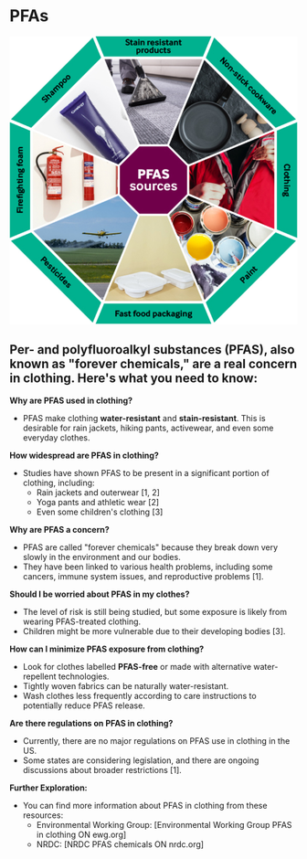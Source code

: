 # PFAs

![PFAs](static/PFAs.jpg)

## Per- and polyfluoroalkyl substances (PFAS), also known as "forever chemicals," are a real concern in clothing. Here's what you need to know:

**Why are PFAS used in clothing?**

* PFAS make clothing **water-resistant** and **stain-resistant**. This is desirable for rain jackets, hiking pants, activewear, and even some everyday clothes.

**How widespread are PFAS in clothing?**

* Studies have shown PFAS to be present in a significant portion of clothing, including:
  * Rain jackets and outerwear [1, 2]
  * Yoga pants and athletic wear [2]
  * Even some children's clothing [3]

**Why are PFAS a concern?**

* PFAS are called "forever chemicals" because they break down very slowly in the environment and our bodies.
* They have been linked to various health problems, including some cancers, immune system issues, and reproductive problems [1].

**Should I be worried about PFAS in my clothes?**

* The level of risk is still being studied, but some exposure is likely from wearing PFAS-treated clothing.
* Children might be more vulnerable due to their developing bodies [3].

**How can I minimize PFAS exposure from clothing?**

* Look for clothes labelled **PFAS-free** or made with alternative water-repellent technologies.
* Tightly woven fabrics can be naturally water-resistant.
* Wash clothes less frequently according to care instructions to potentially reduce PFAS release.

**Are there regulations on PFAS in clothing?**

* Currently, there are no major regulations on PFAS use in clothing in the US.
* Some states are considering legislation, and there are ongoing discussions about broader restrictions [1].

**Further Exploration:**

* You can find more information about PFAS in clothing from these resources:
  * Environmental Working Group: [Environmental Working Group PFAS in clothing ON ewg.org]
  * NRDC: [NRDC PFAS chemicals ON nrdc.org]
